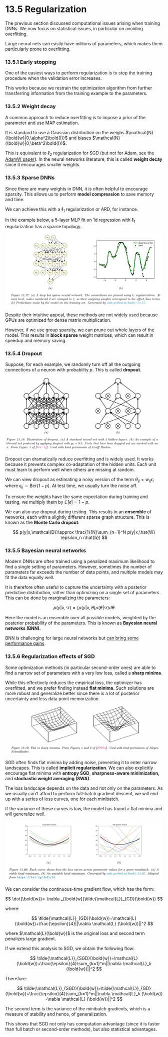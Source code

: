 # 13.5 Regularization

The previous section discussed computational issues arising when training DNNs. We now focus on statistical issues, in particular on avoiding overfitting.

Large neural nets can easily have millions of parameters, which makes them particularly prone to overfitting. 

### 13.5.1 Early stopping

One of the easiest ways to perform regularization is to stop the training procedure when the validation error increases.

This works because we restrain the optimization algorithm from further transferring information from the training example to the parameters.

### 13.5.2 Weight decay

A common approach to reduce overfitting is to impose a prior of the parameter and use MAP estimation.

It is standard to use a Gaussian distribution on the weighs $\mathcal{N}(\bold{w}|0,\alpha^2\bold{I})$ and biases $\mathcal{N}(\bold{w}|0,\beta^2\bold{I})$.

This is equivalent to $\ell_2$ regularization for SGD (but not for Adam, see the [AdamW paper](https://arxiv.org/pdf/1711.05101.pdf)). In the neural networks literature, this is called **weight decay** since it encourages smaller weights. 

### 13.5.3 Sparse DNNs

Since there are many weights in DNN, it is often helpful to encourage sparsity. This allows us to perform **model compression** to save memory and time.

We can achieve this with a $\ell_1$ regularization or ARD, for instance.

In the example below, a 5-layer MLP fit on 1d regression with $\ell_1$ regularization has a sparse topology.

![Screen Shot 2023-08-07 at 09.02.01.png](./Screen_Shot_2023-08-07_at_09.02.01.png)

Despite their intuitive appeal, these methods are not widely used because GPUs are optimized for dense matrix multiplication.

However, if we use group sparsity, we can prune out whole layers of the model. This results in **block sparse** weight matrices, which can result in speedup and memory saving.

### 13.5.4 Dropout

Suppose, for each example, we randomly turn off all the outgoing connections of a neuron with probability $p$. This is called **dropout**.

![Screen Shot 2023-08-07 at 09.16.15.png](./Screen_Shot_2023-08-07_at_09.16.15.png)

Dropout can dramatically reduce overfitting and is widely used. It works because it prevents complex co-adaptation of the hidden units. Each unit must learn to perform well when others are missing at random.

We can view dropout as estimating a noisy version of the term $\theta_{ij}=w_{ij}\epsilon_{i}$ where $\epsilon_{li}\sim \mathrm{Ber}(1-p)$. At test time, we usually turn the noise off.

To ensure the weights have the same expectation during training and testing, we multiply them by $\mathbb{E}[\epsilon]=1-p$.

We can also use dropout during testing. This results in an **ensemble** of networks, each with a slightly different sparse graph structure. This is known as the **Monte Carlo dropout**:

$$
p(y|x,\mathcal{D})\approx \frac{1}{N}\sum_{n=1}^N p(y|x,\hat{W} \epsilon_n+\hat{b})
$$

### 13.5.5 Bayesian neural networks

Modern DNNs are often trained using a penalized maximum likelihood to find a single setting of parameters. However, sometimes the number of parameters far exceeds the number of data points, and multiple models may fit the data equally well.

It is therefore often useful to capture the uncertainty with a posterior predictive distribution, rather than optimizing on a single set of parameters. This can be done by marginalizing the parameters:

$$
p(y|x,\mathcal{D})=\int p(y|x,\theta)p(\theta|\mathcal{D})d\theta
$$

Here the model is an ensemble over all possible models, weighted by the posterior probability of the parameters. This is known as **Bayesian neural networks (BNN).**

BNN is challenging for large neural networks but [can bring some performance gains](https://arxiv.org/pdf/2002.08791.pdf).

### 13.5.6 Regularization effects of SGD

Some optimization methods (in particular second-order ones) are able to find a narrow set of parameters with a very low loss, called a **sharp minima**.

While this effectively reduces the empirical loss, the optimizer has overfitted, and we prefer finding instead **flat minima.** Such solutions are more robust and generalize better since there is a lot of posterior uncertainty and less data point memorization.

![Screen Shot 2023-08-08 at 09.37.03.png](./Screen_Shot_2023-08-08_at_09.37.03.png)

SGD often finds flat minima by adding noise, preventing it to enter narrow landscapes. This is called **implicit regularization**. We can also explicitly encourage flat minima with **entropy SGD**, **sharpness-aware minimization,** and **stochastic weight averaging (SWA)**.

The loss landscape depends on the data and not only on the parameters. As we usually can’t afford to perform full-batch gradient descent, we will end up with a series of loss curves, one for each minibatch.

If the variance of these curves is low, the model has found a flat minima and will generalize well.

![Screen Shot 2023-08-08 at 09.36.57.png](./Screen_Shot_2023-08-08_at_09.36.57.png)

We can consider the continuous-time gradient flow, which has the form:

$$
\dot{\bold{w}}=-\nabla _{\bold{w}}\tilde{\mathcal{L}}_{GD}(\bold{w})
$$

where:

$$
\tilde{\mathcal{L}}_{GD}(\bold{w})=\mathcal{L} (\bold{w})+\frac{\epsilon}{4}||\nabla \mathcal{L} (\bold{w})||^2
$$

where $\mathcal{L}(\bold{w})$ is the original loss and second term penalizes large gradient.

If we extend this analysis to SGD, we obtain the following flow:

$$
\tilde{\mathcal{L}}_{SGD}(\bold{w})=\mathcal{L} (\bold{w})+\frac{\epsilon}{4}\sum_{k=1}^m||\nabla \mathcal{L}_k (\bold{w})||^2
$$

Therefore:

$$
\tilde{\mathcal{L}}_{SGD}(\bold{w})=\tilde{\mathcal{L}}_{GD}(\bold{w})+\frac{\epsilon}{4}\sum_{k=1}^m||\nabla \mathcal{L}_k (\bold{w}) -\nabla \mathcal{L} (\bold{w})||^2
$$

The second term is the variance of the minibatch gradients, which is a measure of stability and hence, of generalization.

This shows that SGD not only has computation advantage (since it is faster than full batch or second-order methods), but also statistical advantages.